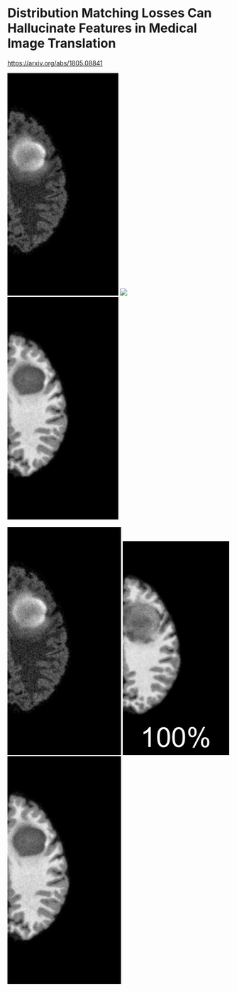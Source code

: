 # Distribution Matching Losses Can Hallucinate Features in Medical Image Translation

https://arxiv.org/abs/1805.08841


<img height=500px src="figures/HG0001-103-True_real_A.png">
<img height=500px src="igures/tumor-removal.gif">
<img height=500px src="figures/HG0001-103-True_real_B.png">


![](figures/HG0001-103-True_real_A.png) ![](figures/tumor-removal.gif) ![](figures/HG0001-103-True_real_B.png)
